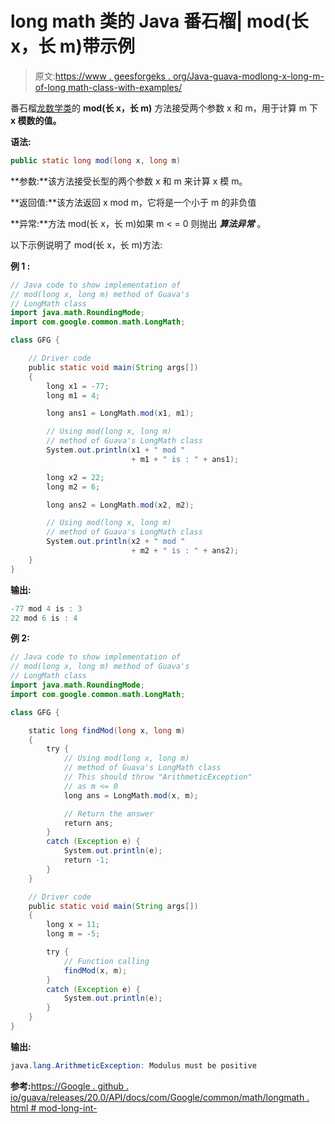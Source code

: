 # long math 类的 Java 番石榴| mod(长 x，长 m)带示例

> 原文:[https://www . geesforgeks . org/Java-guava-modlong-x-long-m-of-long math-class-with-examples/](https://www.geeksforgeeks.org/java-guava-modlong-x-long-m-of-longmath-class-with-examples/)

番石榴[龙数学类](https://www.geeksforgeeks.org/longmath-class-guava-java/)的 **mod(长 x，长 m)** 方法接受两个参数 x 和 m，用于计算 m 下 **x 模数的值。**

**语法:**

```java
public static long mod(long x, long m)

```

**参数:**该方法接受长型的两个参数 x 和 m 来计算 x 模 m。

**返回值:**该方法返回 x mod m，它将是一个小于 m 的非负值

**异常:**方法 mod(长 x，长 m)如果 m < = 0 则抛出 ***算法异常*** 。

以下示例说明了 mod(长 x，长 m)方法:

**例 1 :**

```java
// Java code to show implementation of
// mod(long x, long m) method of Guava's
// LongMath class
import java.math.RoundingMode;
import com.google.common.math.LongMath;

class GFG {

    // Driver code
    public static void main(String args[])
    {
        long x1 = -77;
        long m1 = 4;

        long ans1 = LongMath.mod(x1, m1);

        // Using mod(long x, long m)
        // method of Guava's LongMath class
        System.out.println(x1 + " mod "
                           + m1 + " is : " + ans1);

        long x2 = 22;
        long m2 = 6;

        long ans2 = LongMath.mod(x2, m2);

        // Using mod(long x, long m)
        // method of Guava's LongMath class
        System.out.println(x2 + " mod "
                           + m2 + " is : " + ans2);
    }
}
```

**输出:**

```java
-77 mod 4 is : 3
22 mod 6 is : 4

```

**例 2:**

```java
// Java code to show implementation of
// mod(long x, long m) method of Guava's
// LongMath class
import java.math.RoundingMode;
import com.google.common.math.LongMath;

class GFG {

    static long findMod(long x, long m)
    {
        try {
            // Using mod(long x, long m)
            // method of Guava's LongMath class
            // This should throw "ArithmeticException"
            // as m <= 0
            long ans = LongMath.mod(x, m);

            // Return the answer
            return ans;
        }
        catch (Exception e) {
            System.out.println(e);
            return -1;
        }
    }

    // Driver code
    public static void main(String args[])
    {
        long x = 11;
        long m = -5;

        try {
            // Function calling
            findMod(x, m);
        }
        catch (Exception e) {
            System.out.println(e);
        }
    }
}
```

**输出:**

```java
java.lang.ArithmeticException: Modulus must be positive

```

**参考:**[https://Google . github . io/guava/releases/20.0/API/docs/com/Google/common/math/longmath . html # mod-long-int-](https://google.github.io/guava/releases/20.0/api/docs/com/google/common/math/LongMath.html#mod-long-int-)